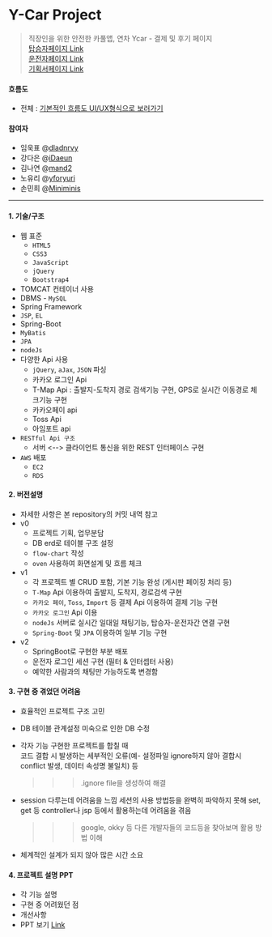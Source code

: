 # Y-Car Project
> 직장인을 위한 안전한 카풀앱, 연차 Ycar - 결제 및 후기 페이지 <br>
> [탑승자페이지 Link](http://13.125.252.85:8080/passenger/)<br>
> [운전자페이지 Link](http://13.125.252.85:8080/driver/) <br>
> [기획서페이지 Link](https://github.com/mand2/y-car-project/blob/master/%EA%B8%B0%ED%9A%8D%EC%84%9C/%EA%B8%B0%ED%9A%8D%EC%84%9C%20ver.1.0.1.pdf) <br>

#### 흐름도
* 전체 : 
[기본적인 흐름도 UI/UX형식으로 보러가기](https://ovenapp.io/view/QFfffnY9rAvOFqIp4uoxwwOHzGEu17o8/uXdsG)

#### 참여자
* 임욱표 @[dladnrvy](https://github.com/dladnrvy)
* 강다은 @[iDaeun](https://github.com/iDaeun)
* 김나연 @[mand2](https://github.com/mand2)
* 노유리 @[yforyuri](https://github.com/yforyuri)
* 손민희 @[Miniminis](https://github.com/Miniminis)



------------



#### 1. 기술/구조

* 웹 표준 
    * `HTML5`
    * `CSS3`
    * `JavaScript`
    * `jQuery`
    * `Bootstrap4`
* TOMCAT 컨테이너 사용
* DBMS - `MySQL`
* Spring Framework
* `JSP`, `EL`
* Spring-Boot
* `MyBatis`
* `JPA`
* `nodeJs` 
* 다양한 Api 사용   
    * `jQuery`, `aJax`, `JSON` 파싱  
    * 카카오 로그인 Api   
    * T-Map Api : 출발지-도착지 경로 검색기능 구현, GPS로 실시간 이동경로 체크기능 구현   
    * 카카오페이 api   
    * Toss Api   
    * 아임포트 api 
* `RESTful Api 구조`  
    * 서버 <--> 클라이언트 통신을 위한 REST 인터페이스 구현
* `AWS` 배포  
    * `EC2`  
    * `RDS`



#### 2. 버전설명

* 자세한 사항은 본 repository의 커밋 내역 참고
* v0
   * 프로젝트 기획, 업무분담
   * DB erd로 테이블 구조 설정
   * `flow-chart` 작성
   * `oven` 사용하여 화면설계 및 흐름 체크 
* v1
   * 각 프로젝트 별 CRUD 포함, 기본 기능 완성 (게시판 페이징 처리 등)
   * `T-Map` Api 이용하여 출발지, 도착지, 경로검색 구현
   * `카카오 페이`, `Toss`, `Import` 등 결제 Api 이용하여 결제 기능 구현 
   * `카카오 로그인` Api 이용 
   * `nodeJs` 서버로 실시간 일대일 채팅기능, 탑승자-운전자간 연결 구현 
   * `Spring-Boot` 및 `JPA` 이용하여 일부 기능 구현
* v2
   * SpringBoot로 구현한 부분 배포
   * 운전자 로그인 세션 구현 (필터 & 인터셉터 사용)
   * 예약한 사람과의 채팅만 가능하도록 변경함
   



#### 3. 구현 중 겪었던 어려움 

* 효율적인 프로젝트 구조 고민

* DB 테이블 관계설정 미숙으로 인한 DB 수정

* 각자 기능 구현한 프로젝트를 합칠 때   
  코드 결합 시 발생하는 세부적인 오류(예- 설정파일 ignore하지 않아 결합시 conflict 발생, 데이터 속성명 불일치) 등
  >>> .ignore file을 생성하여 해결
  
* session 다루는데 어려움을 느낌
  세션의 사용 방법등을 완벽히 파악하지 못해 set, get 등 controller나 jsp 등에서 활용하는데 어려움을 겪음
  >>> google, okky 등 다른 개발자들의 코드등을 찾아보며 활용 방법 이해
  
* 체계적인 설계가 되지 않아 많은 시간 소요

  
  
  



#### 4. 프로젝트 설명 PPT 

* 각 기능 설명   
* 구현 중 어려웠던 점   
* 개선사항   
* PPT 보기 [Link](https://docs.google.com/presentation/d/1X_pm5qu2KIjSAaNNoROyh0tZw7PlQ_8B8T9M9vID6KE/edit?usp=sharing)
